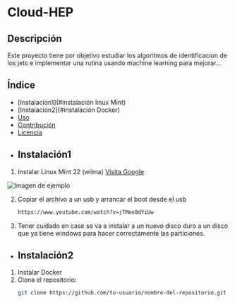 # Cloud-HEP
## Descripción
Este proyecto tiene por objetivo estudiar los algoritmos de identificacion de los jets e implementar una rutina usando machine learning para mejorar...
## Índice
- [Instalación1](#instalación linux Mint)
- [Instalación2](#instalación Docker)
- [Uso](#uso)
- [Contribución](#contribución)
- [Licencia](#licencia)
- ## Instalación1
1. Instalar Linux Mint 22 (wilma)
 [Visita Google](https://www.google.com "Haz clic para ir a Google")


![Imagen de ejemplo](https://via.placeholder.com/150)

2. Copiar el archivo a un usb y arrancar el boot desde el usb
   ```bash
   https://www.youtube.com/watch?v=jTMee8dYiUw
3. Tener cuidado en case se va a instalar a un nuevo disco duro a un disco que ya tiene windows para hacer correctamente las particiones.
- ## Instalación2
1. Instalar Docker
4. Clona el repositorio:
   ```bash
   git clone https://github.com/tu-usuario/nombre-del-repositorio.git
